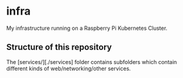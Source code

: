 # infra

My infrastructure running on a Raspberry Pi Kubernetes Cluster.

## Structure of this repository

The [services/][./services] folder contains subfolders which contain different kinds of web/networking/other services.